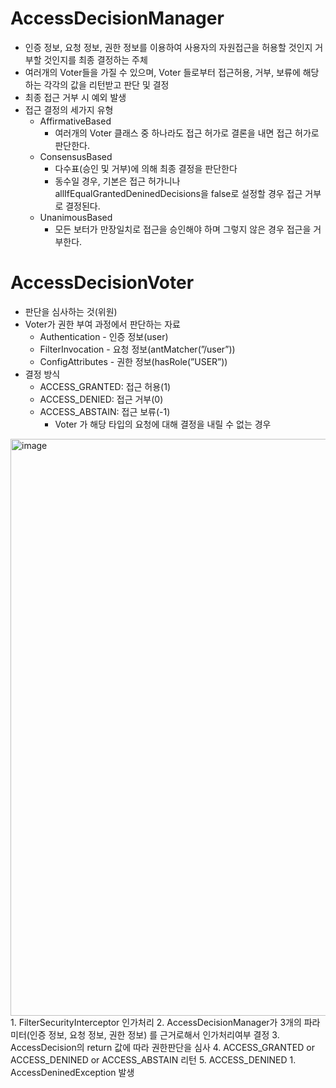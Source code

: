 # AccessDecisionManager

- 인증 정보, 요청 정보, 권한 정보를 이용하여 사용자의 자원접근을 허용할 것인지 거부할 것인지를 최종 결정하는 주체
- 여러개의 Voter들을 가질 수 있으며, Voter 들로부터 접근허용, 거부, 보류에 해당하는 각각의 값을 리턴받고 판단 및 결정
- 최종 접근 거부 시 예외 발생
- 접근 결정의 세가지 유형
    - AffirmativeBased
        - 여러개의 Voter 클래스 중 하나라도 접근 허가로 결론을 내면 접근 허가로 판단한다.
    - ConsensusBased
        - 다수표(승인 및 거부)에 의해 최종 결정을 판단한다
        - 동수일 경우, 기본은 접근 허가니나 allIfEqualGrantedDeninedDecisions을 false로 설정할 경우 접근 거부로 결정된다.
    - UnanimousBased
        - 모든 보터가 만장일치로 접근을 승인해야 하며 그렇지 않은 경우 접근을 거부한다.

# AccessDecisionVoter

- 판단을 심사하는 것(위원)
- Voter가 권한 부여 과정에서 판단하는 자료
    - Authentication - 인증 정보(user)
    - FilterInvocation - 요청 정보(antMatcher(”/user”))
    - ConfigAttributes - 권한 정보(hasRole(”USER”))
- 결정 방식
    - ACCESS_GRANTED: 접근 허용(1)
    - ACCESS_DENIED: 접근 거부(0)
    - ACCESS_ABSTAIN: 접근 보류(-1)
        - Voter 가 해당 타입의 요청에 대해 결정을 내릴 수 없는 경우
        
<img width="923" alt="image" src="https://user-images.githubusercontent.com/46226445/213164309-aa7e8862-74bc-4e4f-adcb-23ba9ad48811.png">
1. FilterSecurityInterceptor 인가처리
2. AccessDecisionManager가 3개의 파라미터(인증 정보, 요청 정보, 권한 정보) 를 근거로해서 인가처리여부 결정
3. AccessDecision의 return 값에 따라 권한판단을 심사
4. ACCESS_GRANTED or ACCESS_DENINED or ACCESS_ABSTAIN 리턴
5. ACCESS_DENINED
    1. AccessDeninedException 발생
